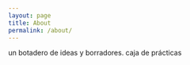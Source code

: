 ```yaml
---
layout: page
title: About
permalink: /about/
---
```


un botadero de ideas y borradores. caja de prácticas
